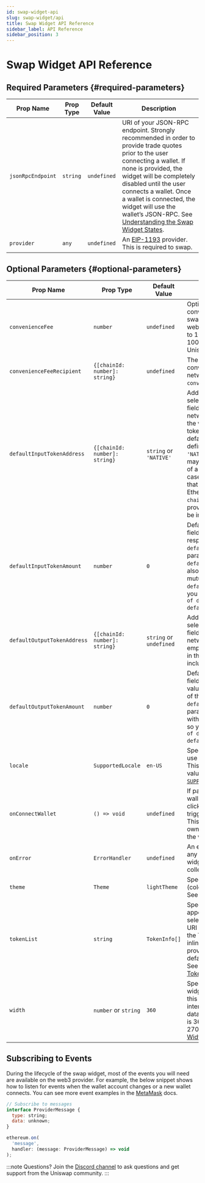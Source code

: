```yaml
---
id: swap-widget-api
slug: swap-widget/api
title: Swap Widget API Reference
sidebar_label: API Reference
sidebar_position: 3
---
```


# Swap Widget API Reference

<div className="widget-api">

## Required Parameters {#required-parameters}

| Prop Name | Prop Type | Default Value | Description |
| --- | --- | --- | --- |
| `jsonRpcEndpoint` | `string` | `undefined` | URI of your JSON-RPC endpoint. Strongly recommended in order to provide trade quotes prior to the user connecting a wallet. If none is provided, the widget will be completely disabled until the user connects a wallet. Once a wallet is connected, the widget will use the wallet’s JSON-RPC. See [Understanding the Swap Widget States](../swap-widget#understanding-widget-states). |
| `provider` | `any` | `undefined` | An [EIP-1193](https://eips.ethereum.org/EIPS/eip-1193) provider. This is required to swap. |

## Optional Parameters {#optional-parameters}

| Prop Name | Prop Type | Default Value | Description |
| --- | --- | --- | --- |
| `convenienceFee` | `number` | `undefined` | Optionally, you may charge a convenience fee on top of swaps executed through your web app. The allowed range is 1 to 100 basis points (inclusive of 100) consistent with the Uniswap v3 Periphery contract. |
| `convenienceFeeRecipient` | `{[chainId: number]: string}` | `undefined` | The address to receive the convenience fee on each network. Required if `convenienceFee` is provided. |
| `defaultInputTokenAddress` | `{[chainId: number]: string}` | `string` or `'NATIVE'` | Address of the token to be selected by default in the input field (e.g. USDC) for each network chain ID. If left empty the widget will use the native token of the connected chain as default. This can be explicitly defined by the special string `'NATIVE'`. For convenience you may pass a single string instead of a `chainId` mapping. In this case, the widget will assume that string corresponds to an L1 Ethereum address with `chaindId=1`. Any addresses provided in this parameter must be included in the `tokenList`. |
| `defaultInputTokenAmount` | `number` | `0` | Default amount for the input field (e.g. 1 ETH). This value will respect the decimals of the `defaultInputTokenAddress`. This parameter is valid only if `defaultInputTokenAddress` is also set. This parameter is mutually exclusive with `defaultOutputTokenAmount`, so you may set only one `of defaultInputTokenAmount and` `defaultOutputTokenAmount`.  |
| `defaultOutputTokenAddress` | `{[chainId: number]: string}` | `string` or `undefined` | Address of the token to be selected by default in the input field (e.g. USDC) for each network chain ID. None if left empty. Any addresses provided in this parameter must be included in the `tokenList`. |
| `defaultOutputTokenAmount` | `number` | `0` | Default amount for the input field (e.g. 100 USDC). This value will respect the decimals of the `defaultOutputTokenAddress`. This parameter is mutually exclusive with `defaultInputTokenAmount`, so you may set only one `of defaultInputTokenAmount and` `defaultOutputTokenAmount`. |
| `locale` | `SupportedLocale` | `en-US` | Specifies an explicit locale to use for the widget interface. This can be set to one of the values exported by the library in [`SUPPORTED_LOCALES`](https://github.com/Uniswap/interface/blob/main/src/constants/locales.ts). |
| `onConnectWallet` | `() => void` | `undefined` | If passed, the “Connect your wallet” message will be clickable, and clicking it will trigger this handler function. This can be used to trigger your own wallet connection flow from the widget. |
| `onError` | `ErrorHandler` | `undefined` | An error handler which receives any errors that occur in the widget. This can be used for collecting error metrics. |
| `theme` | `Theme` | `lightTheme` | Specifies a custom theme (colors, font, and border radii). See [Customizing the Theme](../swap-widget#customizing-theme). |
| `tokenList` | `string` | `TokenInfo[]` | Specifies the set of tokens that appear by default in the token selector list. Accepts either a URI of a token list as defined by the Token Lists standard, or an inline array of tokens. If none is provided, the Uniswap Labs default token list will be used. See [Customizing the Default Token List](../swap-widget#customizing-default-token-list). |
| `width` | `number` or `string` | `360` | Specifies the width of the widget. If specified as a number, this is in pixels; otherwise, it is interpreted as a CSS `<length>` data type. Recommended width is 360px. Minimum width is 270px. See [Customizing the Width](../swap-widget#customizing-width). |

## Subscribing to Events

During the lifecycle of the swap widget, most of the events you will need are available on the web3 provider. For example, the below snippet shows how to listen for events when the wallet account changes or a new wallet connects. You can see more event examples in the [MetaMask](https://docs.metamask.io/guide/ethereum-provider.html) docs.

```js
// Subscribe to messages
interface ProviderMessage {
  type: string;
  data: unknown;
}

ethereum.on(
  'message',
  handler: (message: ProviderMessage) => void
);
```

</div>

:::note Questions?
Join the [Discord channel](https://discord.com/channels/597638925346930701/941447445844463676) to ask questions and get support from the Uniswap community.
:::
